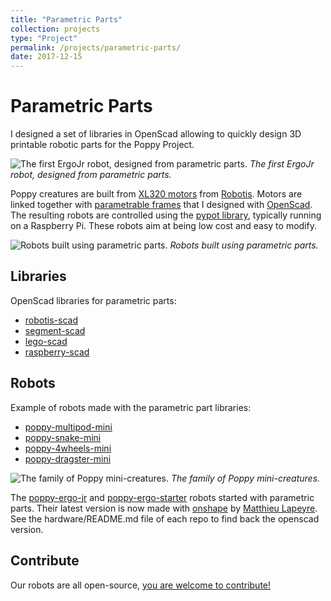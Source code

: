 ```yaml
---
title: "Parametric Parts"
collection: projects
type: "Project"
permalink: /projects/parametric-parts/
date: 2017-12-15
---
```


# Parametric Parts

I designed a set of libraries in OpenScad allowing to quickly design 3D printable robotic parts for the Poppy Project.

![The first ErgoJr robot, designed from parametric parts.](https://jgrizou.com/wp-content/uploads/2022/11/poppy_ergojr_jumping.gif)
*The first ErgoJr robot, designed from parametric parts.*

Poppy creatures are built from [XL320 motors](http://support.robotis.com/en/product/dynamixel/xl-series/xl-320.htm) from [Robotis](http://en.robotis.com/). Motors are linked together with [parametrable frames](https://github.com/jgrizou/robotis-scad) that I designed with [OpenScad](http://www.openscad.org/). The resulting robots are controlled using the [pypot library](https://github.com/poppy-project/pypot), typically running on a Raspberry Pi. These robots aim at being low cost and easy to modify.

![Robots built using parametric parts.](https://jgrizou.com/wp-content/uploads/2022/11/ergojr_variation-768x576.jpg)
*Robots built using parametric parts.*

## Libraries

OpenScad libraries for parametric parts:

- [robotis-scad](https://github.com/jgrizou/robotis-scad)
- [segment-scad](https://github.com/jgrizou/segment-scad)
- [lego-scad](https://github.com/jgrizou/lego-scad)
- [raspberry-scad](https://github.com/jgrizou/raspberry-scad)

## Robots

Example of robots made with the parametric part libraries:

- [poppy-multipod-mini](https://github.com/poppy-project/poppy-multipod-mini)
- [poppy-snake-mini](https://github.com/poppy-project/poppy-snake-mini)
- [poppy-4wheels-mini](https://github.com/poppy-project/poppy-4wheels-mini)
- [poppy-dragster-mini](https://github.com/poppy-project/poppy-dragster-mini)

![The family of Poppy mini-creatures.](https://jgrizou.com/wp-content/uploads/2022/11/poppy_mini_familly-768x694.png)
*The family of Poppy mini-creatures.*

The [poppy-ergo-jr](https://github.com/poppy-project/poppy-ergo-jr) and [poppy-ergo-starter](https://github.com/poppy-project/poppy-ergo-starter) robots started with parametric parts. Their latest version is now made with [onshape](https://www.onshape.com/) by [Matthieu Lapeyre](https://github.com/matthieu-lapeyre). See the hardware/README.md file of each repo to find back the openscad version.

## Contribute

Our robots are all open-source, [you are welcome to contribute!](https://forum.poppy-project.org/t/cfc-extending-the-poppy-mini-family-we-need-your-help/1346)
